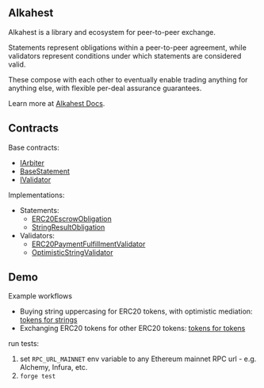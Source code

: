 ## Alkahest

Alkahest is a library and ecosystem for peer-to-peer exchange.

Statements represent obligations within a peer-to-peer agreement, while validators represent conditions under which statements are considered valid. 

These compose with each other to eventually enable trading anything for anything else, with flexible per-deal assurance guarantees.

Learn more at [Alkahest Docs](https://alkahest.coophive.network).

## Contracts

Base contracts: 
- [IArbiter](https://github.com/CoopHive/alkahest-mocks/blob/main/src/it1_bytes_arbiters/IArbiter.sol)
- [BaseStatement](https://github.com/CoopHive/alkahest-mocks/blob/main/src/it1_bytes_arbiters/BaseStatement.sol)
- [IValidator](https://github.com/CoopHive/alkahest-mocks/blob/main/src/it1_bytes_arbiters/IValidator.sol)



Implementations:

- Statements:
    - [ERC20EscrowObligation](https://github.com/CoopHive/alkahest-mocks/blob/main/src/it1_bytes_arbiters/ERC20EscrowObligation.sol)
    - [StringResultObligation](https://github.com/CoopHive/alkahest-mocks/blob/main/src/it1_bytes_arbiters/StringResultObligation.sol)
- Validators:
    - [ERC20PaymentFulfillmentValidator](https://github.com/CoopHive/alkahest-mocks/blob/main/src/it1_bytes_arbiters/ERC20PaymentFulfillmentValidator.sol)
    - [OptimisticStringValidator](https://github.com/CoopHive/alkahest-mocks/blob/main/src/it1_bytes_arbiters/OptimisticStringValidator.sol)

## Demo
Example workflows
- Buying string uppercasing for ERC20 tokens, with optimistic mediation: [tokens for strings](https://github.com/CoopHive/alkahest-mocks/blob/main/test/TokensForStrings.t.sol)
- Exchanging ERC20 tokens for other ERC20 tokens: [tokens for tokens](https://github.com/CoopHive/alkahest-mocks/blob/main/test/TokensForTokens.t.sol)

run tests: 
1. set `RPC_URL_MAINNET` env variable to any Ethereum mainnet RPC url - e.g. Alchemy, Infura, etc.
2. `forge test`